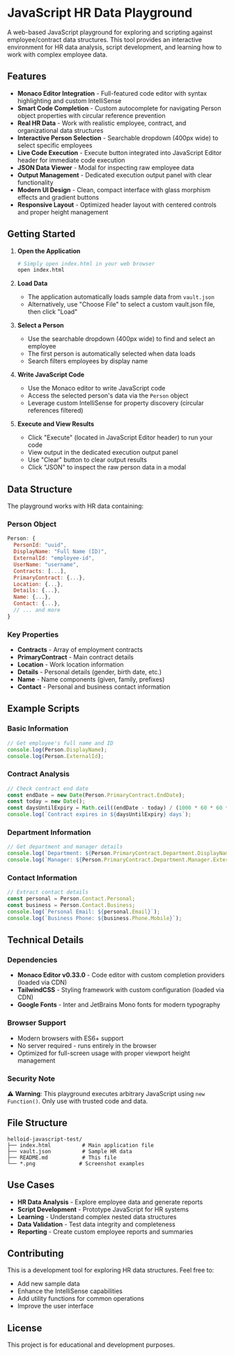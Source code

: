 # JavaScript HR Data Playground

A web-based JavaScript playground for exploring and scripting against employee/contract data structures. This tool provides an interactive environment for HR data analysis, script development, and learning how to work with complex employee data.

## Features

- **Monaco Editor Integration** - Full-featured code editor with syntax highlighting and custom IntelliSense
- **Smart Code Completion** - Custom autocomplete for navigating Person object properties with circular reference prevention
- **Real HR Data** - Work with realistic employee, contract, and organizational data structures
- **Interactive Person Selection** - Searchable dropdown (400px wide) to select specific employees
- **Live Code Execution** - Execute button integrated into JavaScript Editor header for immediate code execution
- **JSON Data Viewer** - Modal for inspecting raw employee data
- **Output Management** - Dedicated execution output panel with clear functionality
- **Modern UI Design** - Clean, compact interface with glass morphism effects and gradient buttons
- **Responsive Layout** - Optimized header layout with centered controls and proper height management

## Getting Started

1. **Open the Application**
   ```bash
   # Simply open index.html in your web browser
   open index.html
   ```

2. **Load Data**
   - The application automatically loads sample data from `vault.json`
   - Alternatively, use "Choose File" to select a custom vault.json file, then click "Load"

3. **Select a Person**
   - Use the searchable dropdown (400px wide) to find and select an employee
   - The first person is automatically selected when data loads
   - Search filters employees by display name

4. **Write JavaScript Code**
   - Use the Monaco editor to write JavaScript code
   - Access the selected person's data via the `Person` object
   - Leverage custom IntelliSense for property discovery (circular references filtered)

5. **Execute and View Results**
   - Click "Execute" (located in JavaScript Editor header) to run your code
   - View output in the dedicated execution output panel
   - Use "Clear" button to clear output results
   - Click "JSON" to inspect the raw person data in a modal

## Data Structure

The playground works with HR data containing:

### Person Object
```javascript
Person: {
  PersonId: "uuid",
  DisplayName: "Full Name (ID)",
  ExternalId: "employee-id",
  UserName: "username",
  Contracts: [...],
  PrimaryContract: {...},
  Location: {...},
  Details: {...},
  Name: {...},
  Contact: {...},
  // ... and more
}
```

### Key Properties
- **Contracts** - Array of employment contracts
- **PrimaryContract** - Main contract details
- **Location** - Work location information
- **Details** - Personal details (gender, birth date, etc.)
- **Name** - Name components (given, family, prefixes)
- **Contact** - Personal and business contact information

## Example Scripts

### Basic Information
```javascript
// Get employee's full name and ID
console.log(Person.DisplayName);
console.log(Person.ExternalId);
```

### Contract Analysis
```javascript
// Check contract end date
const endDate = new Date(Person.PrimaryContract.EndDate);
const today = new Date();
const daysUntilExpiry = Math.ceil((endDate - today) / (1000 * 60 * 60 * 24));
console.log(`Contract expires in ${daysUntilExpiry} days`);
```

### Department Information
```javascript
// Get department and manager details
console.log(`Department: ${Person.PrimaryContract.Department.DisplayName}`);
console.log(`Manager: ${Person.PrimaryContract.Department.Manager.ExternalId}`);
```

### Contact Information
```javascript
// Extract contact details
const personal = Person.Contact.Personal;
const business = Person.Contact.Business;
console.log(`Personal Email: ${personal.Email}`);
console.log(`Business Phone: ${business.Phone.Mobile}`);
```

## Technical Details

### Dependencies
- **Monaco Editor v0.33.0** - Code editor with custom completion providers (loaded via CDN)
- **TailwindCSS** - Styling framework with custom configuration (loaded via CDN)
- **Google Fonts** - Inter and JetBrains Mono fonts for modern typography

### Browser Support
- Modern browsers with ES6+ support
- No server required - runs entirely in the browser
- Optimized for full-screen usage with proper viewport height management

### Security Note
⚠️ **Warning**: This playground executes arbitrary JavaScript using `new Function()`. Only use with trusted code and data.

## File Structure

```
helloid-javascript-test/
├── index.html          # Main application file
├── vault.json          # Sample HR data
├── README.md           # This file
└── *.png              # Screenshot examples
```

## Use Cases

- **HR Data Analysis** - Explore employee data and generate reports
- **Script Development** - Prototype JavaScript for HR systems
- **Learning** - Understand complex nested data structures
- **Data Validation** - Test data integrity and completeness
- **Reporting** - Create custom employee reports and summaries

## Contributing

This is a development tool for exploring HR data structures. Feel free to:
- Add new sample data
- Enhance the IntelliSense capabilities
- Add utility functions for common operations
- Improve the user interface

## License

This project is for educational and development purposes.